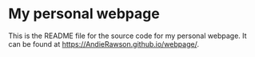 # My personal webpage

This is the README file for the source code for my personal webpage. It can be found at <https://AndieRawson.github.io/webpage/>.  

